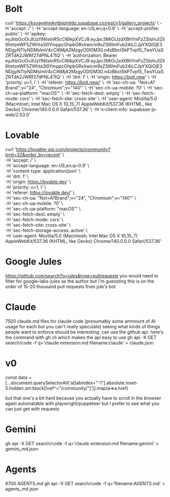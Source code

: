 # Bolt
curl 'https://ksyayehmkytbjiphildq.supabase.co/rest/v1/gallery_projects' \\ -H 'accept: */*' \\ -H 'accept-language: en-US,en;q=0.9' \\ -H 'accept-profile: public' \\ -H 'apikey: eyJhbGciOiJIUzI1NiIsInR5cCI6IkpXVCJ9.eyJpc3MiOiJzdXBhYmFzZSIsInJlZiI6ImtzeWF5ZWhta3l0YmppcGhpbGRxIiwicm9sZSI6ImFub24iLCJpYXQiOjE3NDgyNTIyNDMsImV4cCI6MjA2MzgyODI0M30.n4zBbct5kPTvpfS\_TwsYUaSZRTdA2JWRf27dPNL4TtQ' \\ -H 'authorization: Bearer eyJhbGciOiJIUzI1NiIsInR5cCI6IkpXVCJ9.eyJpc3MiOiJzdXBhYmFzZSIsInJlZiI6ImtzeWF5ZWhta3l0YmppcGhpbGRxIiwicm9sZSI6ImFub24iLCJpYXQiOjE3NDgyNTIyNDMsImV4cCI6MjA2MzgyODI0M30.n4zBbct5kPTvpfS\_TwsYUaSZRTdA2JWRf27dPNL4TtQ' \\ -H 'dnt: 1' \\ -H 'origin: https://bolt.new' \\ -H 'priority: u=1, i' \\ -H 'referer: https://bolt.new/' \\ -H 'sec-ch-ua: "Not=A?Brand";v="24", "Chromium";v="140"' \\ -H 'sec-ch-ua-mobile: ?0' \\ -H 'sec-ch-ua-platform: "macOS"' \\ -H 'sec-fetch-dest: empty' \\ -H 'sec-fetch-mode: cors' \\ -H 'sec-fetch-site: cross-site' \\ -H 'user-agent: Mozilla/5.0 (Macintosh; Intel Mac OS X 10\_15\_7) AppleWebKit/537.36 (KHTML, like Gecko) Chrome/140.0.0.0 Safari/537.36' \\ -H 'x-client-info: supabase-js-web/2.53.0'


# Lovable
curl 'https://lovable-api.com/projects/community?limit=32&order_by=recent' \  
-H 'accept: */*' \  
-H 'accept-language: en-US,en;q=0.9' \  
-H 'content-type: application/json' \  
-H 'dnt: 1' \  
-H 'origin: https://lovable.dev' \  
-H 'priority: u=1, i' \  
-H 'referer: https://lovable.dev/' \  
-H 'sec-ch-ua: "Not=A?Brand";v="24", "Chromium";v="140"' \  
-H 'sec-ch-ua-mobile: ?0' \  
-H 'sec-ch-ua-platform: "macOS"' \  
-H 'sec-fetch-dest: empty' \  
-H 'sec-fetch-mode: cors' \  
-H 'sec-fetch-site: cross-site' \  
-H 'sec-fetch-storage-access: active' \  
-H 'user-agent: Mozilla/5.0 (Macintosh; Intel Mac OS X 10_15_7) AppleWebKit/537.36 (KHTML, like Gecko) Chrome/140.0.0.0 Safari/537.36'  


# Google Jules
https://github.com/search?q=jules&type=pullrequests you would need to filter for google-labs-jules as the author but i'm guessting this is on the order of 15-20 thousand pull requests from jule's bot


# Claude

7500 claude.md files for claude code (presumably some ammount of AI usage for each but you can't really speculate) seeing what kinds of things people want to enforce should be interesting. can use the github api. here's the command with gh cli which makes the api easy to use
gh api -X GET search/code -f q='claude extension:md filename:claude' > claude.json


# v0
const data = [...document.querySelectorAll('a[tabindex="-1"].absolute.inset-0.hidden.sm\:block[href^="/community/"]')].map(a=>a.href)

but that one's a bit hard because you actually have to scroll in the browser
again automatable with playwright/puppeteer but I prefer to see what you can just get with requests


# Gemini
gh api -X GET search/code -f q='claude extension:md filename:gemini' > gemini_md.json

# Agents
6700 AGENTS.md gh api -X GET search/code -f q='filename:AGENTS.md' > agents_md.json
